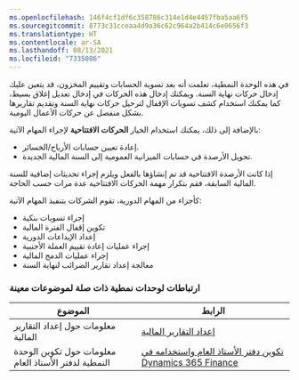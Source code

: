 ```yaml
---
ms.openlocfilehash: 146f4cf1df6c358786c314e1d4e4457fba5aa6f5
ms.sourcegitcommit: 8773c31cceaa4d9a36c62c964a2b414c6e0656f3
ms.translationtype: HT
ms.contentlocale: ar-SA
ms.lasthandoff: 08/13/2021
ms.locfileid: "7335086"
---
```

في هذه الوحدة النمطية، تعلمت أنه بعد تسوية الحسابات وتقييم المخزون، قد يتعين عليك إدخال حركات نهاية السنة.
ويمكنك إدخال هذه الحركات في إدخال تعديل إغلاق بسيط، كما يمكنك استخدام كشف تسويات الإقفال لترحيل حركات نهاية السنة وتقديم تقاريرها بشكل منفصل عن حركات الأعمال اليومية.

بالإضافة إلى ذلك، يمكنك استخدام الخيار **الحركات الافتتاحية** لإجراء المهام الآتية:

-   إعادة تعيين حسابات الأرباح/الخسائر.
-   تحويل الأرصدة في حسابات الميزانية العمومية إلى السنة المالية الجديدة.

إذا كانت الأرصدة الافتتاحية قد تم إنشاؤها بالفعل ويلزم إجراء تحديثات إضافية للسنة المالية السابقة، فقم بتكرار مهمة الحركات الافتتاحية عدة مرات حسب الحاجة.

كأجزاء من المهام الدورية، تقوم الشركات بتنفيذ المهام الآتية:

-   إجراء تسويات بنكية
-   تكوين إقفال الفترة المالية
-   إعداد الإيداعات الدورية
-   إجراء عمليات إعادة تقييم العملة الأجنبية
-   إجراء عمليات الدمج المالية
-   معالجة إعداد تقارير الضرائب لنهاية السنة

### <a name="links-to-related-modules-for-specific-topics"></a>ارتباطات لوحدات نمطية ذات صلة لموضوعات معينة

| الموضوع | الرابط |
 | ------------- | ------------- |
 | معلومات حول إعداد التقارير المالية| [إعداد التقارير المالية](/learn/modules/work-analytics-reporting-finance-operations/3-financial-reporting/?azure-portal=true)|
 | معلومات حول تكوين الوحدة النمطية لدفتر الأستاذ العام | [تكوين دفتر الأستاذ العام واستخدامه في Dynamics 365 Finance](/learn/paths/configure-use-general-ledger-dyn365-finance/?azure-portal=true)|
